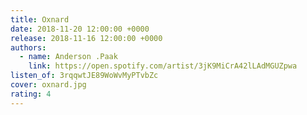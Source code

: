 ```yaml
---
title: Oxnard
date: 2018-11-20 12:00:00 +0000
release: 2018-11-16 12:00:00 +0000
authors:
  - name: Anderson .Paak
    link: https://open.spotify.com/artist/3jK9MiCrA42lLAdMGUZpwa
listen_of: 3rqqwtJE89WoWvMyPTvbZc
cover: oxnard.jpg
rating: 4
---
```

